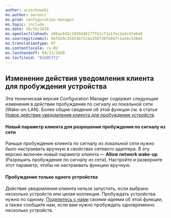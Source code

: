 ```yaml
---
author: aczechowski
ms.author: aaroncz
ms.prod: configuration-manager
ms.topic: include
ms.date: 10/16/2018
ms.openlocfilehash: a06ac6d2c1059d46177fb1c73a1fec2edcd7e0a9
ms.sourcegitcommit: bbf820c35414bf2cba356f30fe047c1a34c5384d
ms.translationtype: HT
ms.contentlocale: ru-RU
ms.lasthandoff: 04/21/2020
ms.locfileid: "81695772"
---
```

## <a name="changes-to-client-notification-action-to-wake-up-a-device"></a><a name="bkmk_wakeup"></a> Изменение действия уведомления клиента для пробуждения устройства
<!--1317364-->

Эта техническая версия Configuration Manager содержит следующие изменения в действии пробуждения по сигналу из локальной сети (Wake-on-LAN). Более общие сведения об этой функции см. в статье [Новое действие уведомления клиента для пробуждения устройств](../../capabilities-in-technical-preview-1810.md#bkmk_wakeup).

#### <a name="new-client-setting-to-allow-network-wake-up"></a>Новый параметр клиента для разрешения пробуждения по сигналу из сети
Раньше пробуждение клиента по сигналу из локальной сети нужно было настраивать вручную в свойствах сетевого адаптера. В эту версию включен новый параметр клиента — **Allow network wake-up** (Разрешить пробуждение по сигналу из сети). Настройте и разверните этот параметр, чтобы не настраивать функцию вручную. 

#### <a name="only-wake-up-a-single-device"></a>Пробуждение только одного устройства
Действие уведомления клиента нельзя запустить, если выбрано несколько устройств или целая коллекция. Пробуждать устройства нужно по одному. [Поделитесь с нами](../../../understand/find-help.md#product-feedback) своими идеями об этой функции, а также сообщите нам, если вам нужно пробуждать одновременно несколько устройств.


